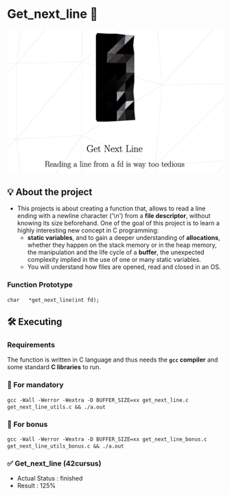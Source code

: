 # Get_next_line 📖
<a href="https://cdn.intra.42.fr/pdf/pdf/72445/en.subject.pdf"><img src="https://github.com/imahri/get_next_line_FX/blob/main/pic_sub.png"/></a>
## 💡  About the project
-	This projects is about creating a function that, allows to read a line ending with a newline character ('\n') from a **file descriptor**, without knowing its size beforehand.
One of the goal of this project is to learn a highly interesting new concept in C programming: 
	-	**static variables**, and to gain a deeper understanding of **allocations**, whether they happen on the stack memory or in the heap memory, the manipulation and the life cycle of a **buffer**, the unexpected complexity implied in the use of one or many static variables.
	-	You will understand how files are opened, read and closed in an OS.
### Function Prototype
    
    char   *get_next_line(int fd);
## 🛠️  Executing
### Requirements  
The function is written in C language and thus needs the  **`gcc`  compiler**  and some standard  **C libraries**  to run.

### 🔧  For mandatory

    gcc -Wall -Werror -Wextra -D BUFFER_SIZE=xx get_next_line.c get_next_line_utils.c && ./a.out
### 🔨  For bonus

    gcc -Wall -Werror -Wextra -D BUFFER_SIZE=xx get_next_line_bonus.c get_next_line_utils_bonus.c && ./a.out


### ✅ Get_next_line (42cursus)
-	Actual Status : finished
-	Result : 125%
